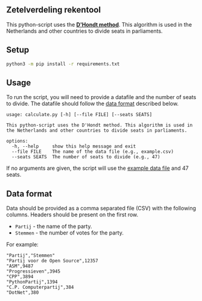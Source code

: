 ## Zetelverdeling rekentool

This python-script uses the **[D'Hondt method](https://en.wikipedia.org/wiki/D%27Hondt_method)**. This algorithm is used in the Netherlands and other countries to divide seats in parliaments.

## Setup

```bash
python3 -m pip install -r requirements.txt
```

## Usage

To run the script, you will need to provide a datafile and the number of seats to divide. The datafile should follow the [data format](#data-format) described below.

```
usage: calculate.py [-h] [--file FILE] [--seats SEATS]

This python-script uses the D'Hondt method. This algorithm is used in the Netherlands and other countries to divide seats in parliaments.

options:
  -h, --help     show this help message and exit
  --file FILE    The name of the data file (e.g., example.csv)
  --seats SEATS  The number of seats to divide (e.g., 47)
```
If no arguments are given, the script will use the [example data file](example.csv) and 47 seats.

## Data format
Data should be provided as a comma separated file (CSV) with the following columns. Headers should be present on the first row.
- `Partij` - the name of the party.
- `Stemmen` - the number of votes for the party.

For example:
```csv
"Partij","Stemmen"
"Partij voor de Open Source",12357
"ASM",9487
"Progressieven",3945
"CPP",3894
"PythonPartij",1394
"C.P. Computerpartij",384
"DotNet",380
```